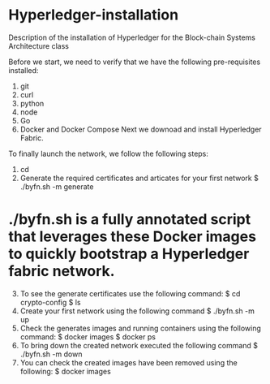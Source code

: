 # Hyperledger-installation
Description of the installation of Hyperledger for the Block-chain Systems Architecture class

Before we start, we need to verify that we have the following pre-requisites installed:
1) git
2) curl
3) python
4) node
5) Go
6) Docker and Docker Compose
Next we downoad and install Hyperledger Fabric. 

To finally launch the network, we follow the following steps:
1) cd <work directory>
2) Generate the required certificates and articates for your first network
  $ ./byfn.sh -m generate
  # ./byfn.sh is a fully annotated script that leverages these Docker images to quickly bootstrap a Hyperledger fabric network. 
3) To see the generate certificates use the following command:
  $ cd crypto-config
  $ ls
4) Create your first network using the following command
  $ ./byfn.sh -m up
5) Check the generates images and running containers using the following command:
  $ docker images
  $ docker ps
6) To bring down the created network executed the following command
  $ ./byfn.sh -m down
7) You can check the created images have been removed using the following:
  $ docker images




